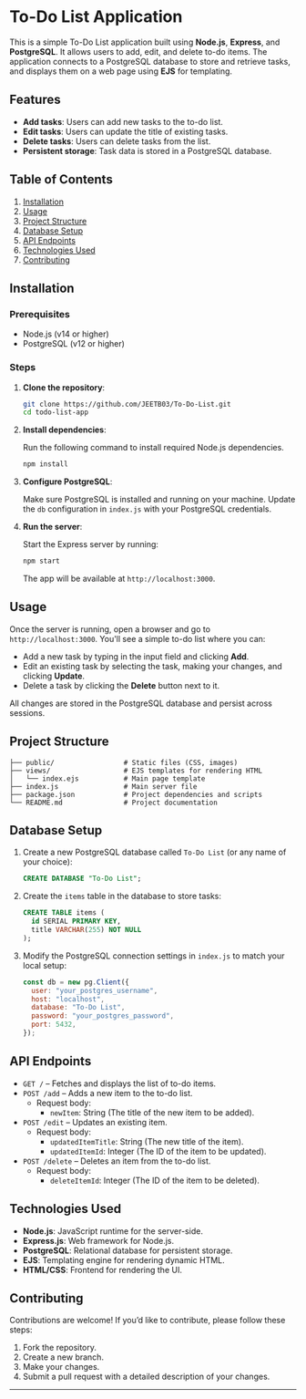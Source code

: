 

# To-Do List Application

This is a simple To-Do List application built using **Node.js**, **Express**, and **PostgreSQL**. It allows users to add, edit, and delete to-do items. The application connects to a PostgreSQL database to store and retrieve tasks, and displays them on a web page using **EJS** for templating.

## Features

- **Add tasks**: Users can add new tasks to the to-do list.
- **Edit tasks**: Users can update the title of existing tasks.
- **Delete tasks**: Users can delete tasks from the list.
- **Persistent storage**: Task data is stored in a PostgreSQL database.

## Table of Contents

1. [Installation](#installation)
2. [Usage](#usage)
3. [Project Structure](#project-structure)
4. [Database Setup](#database-setup)
5. [API Endpoints](#api-endpoints)
6. [Technologies Used](#technologies-used)
7. [Contributing](#contributing)


## Installation

### Prerequisites

- Node.js (v14 or higher)
- PostgreSQL (v12 or higher)

### Steps

1. **Clone the repository**:

   ```bash
   git clone https://github.com/JEETB03/To-Do-List.git
   cd todo-list-app
   ```

2. **Install dependencies**:

   Run the following command to install required Node.js dependencies.

   ```bash
   npm install
   ```

3. **Configure PostgreSQL**:

   Make sure PostgreSQL is installed and running on your machine. Update the `db` configuration in `index.js` with your PostgreSQL credentials.

4. **Run the server**:

   Start the Express server by running:

   ```bash
   npm start
   ```

   The app will be available at `http://localhost:3000`.

## Usage

Once the server is running, open a browser and go to `http://localhost:3000`. You'll see a simple to-do list where you can:

- Add a new task by typing in the input field and clicking **Add**.
- Edit an existing task by selecting the task, making your changes, and clicking **Update**.
- Delete a task by clicking the **Delete** button next to it.

All changes are stored in the PostgreSQL database and persist across sessions.

## Project Structure

```plaintext
├── public/                 # Static files (CSS, images)
├── views/                  # EJS templates for rendering HTML
│   └── index.ejs           # Main page template
├── index.js                # Main server file
├── package.json            # Project dependencies and scripts
└── README.md               # Project documentation
```

## Database Setup

1. Create a new PostgreSQL database called `To-Do List` (or any name of your choice):
   
   ```sql
   CREATE DATABASE "To-Do List";
   ```

2. Create the `items` table in the database to store tasks:
   
   ```sql
   CREATE TABLE items (
     id SERIAL PRIMARY KEY,
     title VARCHAR(255) NOT NULL
   );
   ```

3. Modify the PostgreSQL connection settings in `index.js` to match your local setup:

   ```javascript
   const db = new pg.Client({
     user: "your_postgres_username",
     host: "localhost",
     database: "To-Do List",
     password: "your_postgres_password",
     port: 5432,
   });
   ```

## API Endpoints

- `GET /` – Fetches and displays the list of to-do items.
- `POST /add` – Adds a new item to the to-do list.
  - Request body:
    - `newItem`: String (The title of the new item to be added).
- `POST /edit` – Updates an existing item.
  - Request body:
    - `updatedItemTitle`: String (The new title of the item).
    - `updatedItemId`: Integer (The ID of the item to be updated).
- `POST /delete` – Deletes an item from the to-do list.
  - Request body:
    - `deleteItemId`: Integer (The ID of the item to be deleted).

## Technologies Used

- **Node.js**: JavaScript runtime for the server-side.
- **Express.js**: Web framework for Node.js.
- **PostgreSQL**: Relational database for persistent storage.
- **EJS**: Templating engine for rendering dynamic HTML.
- **HTML/CSS**: Frontend for rendering the UI.

## Contributing

Contributions are welcome! If you’d like to contribute, please follow these steps:

1. Fork the repository.
2. Create a new branch.
3. Make your changes.
4. Submit a pull request with a detailed description of your changes.


---

